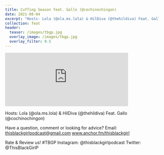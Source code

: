```yaml
---
title: Cuffing Season feat. Gallo (@cochinochingon)
date: 2021-08-04
excerpt: "Hosts- Lola (@ola.ms.lola) & HilDiva (@thehildiva) Feat. Gallo (@cochinochingon)"
collection: feat
header:
  teaser: /images/tbgp.jpg
  overlay_image: /images/tbgp.jpg
  overlay_filter: 0.5
---
```


<iframe src="https://open.spotify.com/embed/episode/6mDtKwXnxetgWePJnkMUs9" width="80%" height="175" frameBorder="0" allowtransparency="true" allow="encrypted-media"></iframe>

Hosts: Lola (@ola.ms.lola) & HilDiva (@thehildiva) Feat. Gallo (@cochinochingon)

Have a question, comment or looking for advice? Email: thisblackgirlpodcast@gmail.com www.anchor.fm/thisblackgirl

Rate & Review us! #TBGP Instagram: @thisblackgirlpodcast Twitter: @ThisBlackGirlP
